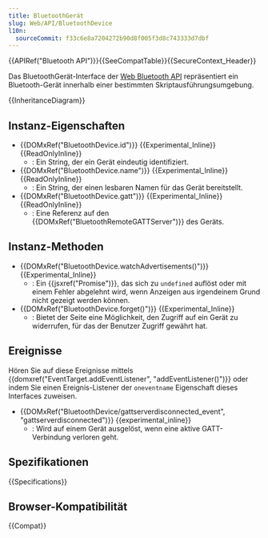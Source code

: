 ```yaml
---
title: BluetoothGerät
slug: Web/API/BluetoothDevice
l10n:
  sourceCommit: f33c6e8a7204272b90d8f005f3d8c743333d7dbf
---
```


{{APIRef("Bluetooth API")}}{{SeeCompatTable}}{{SecureContext_Header}}

Das BluetoothGerät-Interface der [Web Bluetooth API](/de/docs/Web/API/Web_Bluetooth_API) repräsentiert ein Bluetooth-Gerät innerhalb einer bestimmten Skriptausführungsumgebung.

{{InheritanceDiagram}}

## Instanz-Eigenschaften

- {{DOMxRef("BluetoothDevice.id")}} {{Experimental_Inline}} {{ReadOnlyInline}}
  - : Ein String, der ein Gerät eindeutig identifiziert.
- {{DOMxRef("BluetoothDevice.name")}} {{Experimental_Inline}} {{ReadOnlyInline}}
  - : Ein String, der einen lesbaren Namen für das Gerät bereitstellt.
- {{DOMxRef("BluetoothDevice.gatt")}} {{Experimental_Inline}} {{ReadOnlyInline}}
  - : Eine Referenz auf den {{DOMxRef("BluetoothRemoteGATTServer")}} des Geräts.

## Instanz-Methoden

- {{DOMxRef("BluetoothDevice.watchAdvertisements()")}} {{Experimental_Inline}}
  - : Ein {{jsxref("Promise")}}, das sich zu `undefined` auflöst oder mit einem Fehler abgelehnt wird, wenn Anzeigen aus irgendeinem Grund nicht gezeigt werden können.
- {{DOMxRef("BluetoothDevice.forget()")}} {{Experimental_Inline}}
  - : Bietet der Seite eine Möglichkeit, den Zugriff auf ein Gerät zu widerrufen, für das der Benutzer Zugriff gewährt hat.

## Ereignisse

Hören Sie auf diese Ereignisse mittels {{domxref("EventTarget.addEventListener", "addEventListener()")}} oder indem Sie einen Ereignis-Listener der `oneventname` Eigenschaft dieses Interfaces zuweisen.

- {{DOMxRef("BluetoothDevice/gattserverdisconnected_event", "gattserverdisconnected")}} {{experimental_inline}}
  - : Wird auf einem Gerät ausgelöst, wenn eine aktive GATT-Verbindung verloren geht.

## Spezifikationen

{{Specifications}}

## Browser-Kompatibilität

{{Compat}}
